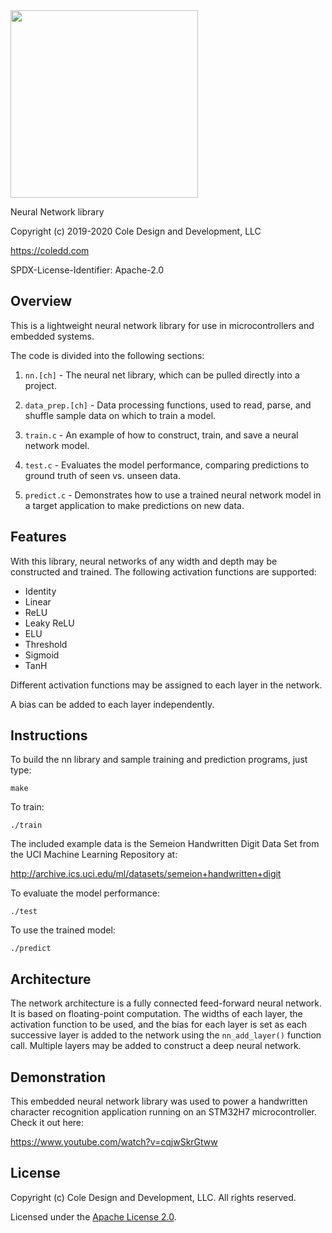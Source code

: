 <img src="https://github.com/coledd/nn/blob/master/logo.png" width="300">

Neural Network library

Copyright (c) 2019-2020 Cole Design and Development, LLC

https://coledd.com

SPDX-License-Identifier: Apache-2.0

## Overview

This is a lightweight neural network library for use in microcontrollers and embedded systems.

The code is divided into the following sections:

1. `nn.[ch]` - The neural net library, which can be pulled directly into a project.

2. `data_prep.[ch]` - Data processing functions, used to read, parse, and shuffle sample data on which to train a model.

3. `train.c` - An example of how to construct, train, and save a neural network model.

4. `test.c` - Evaluates the model performance, comparing predictions to ground truth of seen vs. unseen data.

5. `predict.c` - Demonstrates how to use a trained neural network model in a target application to make predictions on new data.

## Features

With this library, neural networks of any width and depth may be constructed and trained. The following activation functions are supported:

* Identity
* Linear
* ReLU
* Leaky ReLU
* ELU
* Threshold
* Sigmoid
* TanH

Different activation functions may be assigned to each layer in the network.

A bias can be added to each layer independently.

## Instructions

To build the nn library and sample training and prediction programs, just type:
```
make
```


To train:
```
./train
```
The included example data is the Semeion Handwritten Digit Data Set from the UCI Machine Learning Repository at:

http://archive.ics.uci.edu/ml/datasets/semeion+handwritten+digit


To evaluate the model performance:
```
./test
```


To use the trained model:
```
./predict
```

## Architecture

The network architecture is a fully connected feed-forward neural network. It is based on floating-point computation. The widths of each layer, the activation function to be used, and the bias for each layer is set as each successive layer is added to the network using the `nn_add_layer()` function call. Multiple layers may be added to construct a deep neural network.

## Demonstration

This embedded neural network library was used to power a handwritten character recognition application running on an STM32H7 microcontroller. Check it out here:

https://www.youtube.com/watch?v=cqjwSkrGtww

## License

Copyright (c) Cole Design and Development, LLC. All rights reserved.

Licensed under the [Apache License 2.0](./LICENSE).

